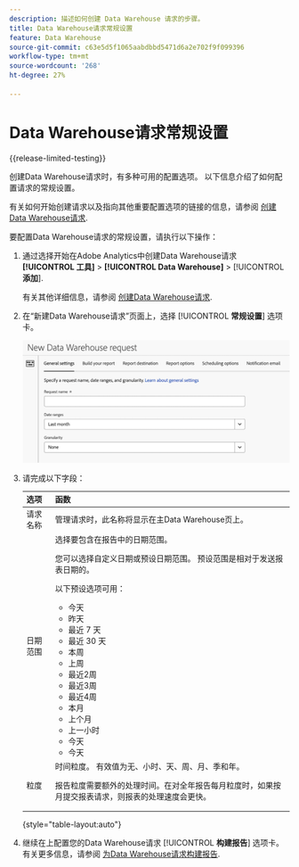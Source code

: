 ```yaml
---
description: 描述如何创建 Data Warehouse 请求的步骤。
title: Data Warehouse请求常规设置
feature: Data Warehouse
source-git-commit: c63e5d5f1065aabdbbd5471d6a2e702f9f099396
workflow-type: tm+mt
source-wordcount: '268'
ht-degree: 27%

---
```


# Data Warehouse请求常规设置

{{release-limited-testing}}

创建Data Warehouse请求时，有多种可用的配置选项。 以下信息介绍了如何配置请求的常规设置。

有关如何开始创建请求以及指向其他重要配置选项的链接的信息，请参阅 [创建Data Warehouse请求](/help/export/data-warehouse/create-request/t-dw-create-request.md).

要配置Data Warehouse请求的常规设置，请执行以下操作：

1. 通过选择开始在Adobe Analytics中创建Data Warehouse请求 **[!UICONTROL 工具]** > **[!UICONTROL Data Warehouse]** > [!UICONTROL **添加**].

   有关其他详细信息，请参阅 [创建Data Warehouse请求](/help/export/data-warehouse/create-request/t-dw-create-request.md).

1. 在“新建Data Warehouse请求”页面上，选择 [!UICONTROL **常规设置**] 选项卡。

   ![“报表目标”选项卡](assets/dw-general-settings.png)

1. 请完成以下字段：

   | 选项 | 函数 |
   |---------|----------|
   | 请求名称 | 管理请求时，此名称将显示在主Data Warehouse页上。 |
   | 日期范围 | 选择要包含在报告中的日期范围。 <p>您可以选择自定义日期或预设日期范围。 预设范围是相对于发送报表日期的。</p><p>以下预设选项可用：</p><ul><li>今天</li><li>昨天</li><li>最近 7 天</li><li>最近 30 天</li><li>本周</li><li>上周</li><li>最近2周</li><li>最近3周</li><li>最近4周</li><li>本月</li><li>上个月</li><li>上一小时</li><li>今天</li><li>今天</li></ul> |
   | 粒度 | <!--what does this setting do? It's not the schedule/frequency... --> 时间粒度。 有效值为无、小时、天、周、月、季和年。<p>报告粒度需要额外的处理时间。在对全年报告每月粒度时，如果按月提交报表请求，则报表的处理速度会更快。</p> |

   {style="table-layout:auto"}

1. 继续在上配置您的Data Warehouse请求 [!UICONTROL **构建报告**] 选项卡。 有关更多信息，请参阅 [为Data Warehouse请求构建报告](/help/export/data-warehouse/create-request/dw-request-build-report.md).